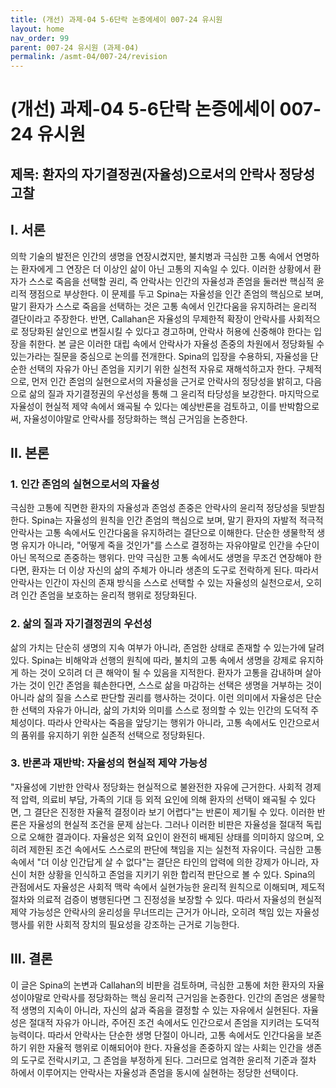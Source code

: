 ```yaml
---
title: (개선) 과제-04 5-6단락 논증에세이 007-24 유시원
layout: home
nav_order: 99
parent: 007-24 유시원 (과제-04)
permalink: /asmt-04/007-24/revision
---
```


# (개선) 과제-04 5-6단락 논증에세이 007-24 유시원 

## 제목: 환자의 자기결정권(자율성)으로서의 안락사 정당성 고찰 

## I. 서론

의학 기술의 발전은 인간의 생명을 연장시켰지만, 불치병과 극심한 고통 속에서 연명하는 환자에게 그 연장은 더 이상인 삶이 아닌 고통의 지속일 수 있다. 이러한 상황에서 환자가 스스로 죽음을 선택할 권리, 즉 안락사는 인간의 자율성과 존엄을 둘러싼 핵심적 윤리적 쟁점으로 부상한다. 이 문제를 두고 Spina는 자율성을 인간 존엄의 핵심으로 보며, 말기 환자가 스스로 죽음을 선택하는 것은 고통 속에서 인간다움을 유지하려는 윤리적 결단이라고 주장한다. 반면, Callahan은 자율성의 무제한적 확장이 안락사를 사회적으로 정당화된 살인으로 변질시킬 수 있다고 경고하며, 안락사 허용에 신중해야 한다는 입장을 취한다. 본 글은 이러한 대립 속에서  안락사가 자율성 존중의 차원에서 정당화될 수 있는가라는 질문을 중심으로 논의를 전개한다. Spina의 입장을 수용하되, 자율성을 단순한 선택의 자유가 아닌 존엄을 지키기 위한 실천적 자유로 재해석하고자 한다. 구체적으로, 먼저 인간 존엄의 실현으로서의 자율성을 근거로 안락사의 정당성을 밝히고, 다음으로 삶의 질과 자기결정권의 우선성을 통해 그 윤리적 타당성을 보강한다. 마지막으로 자율성이 현실적 제약 속에서 왜곡될 수 있다는 예상반론을 검토하고, 이를 반박함으로써, 자율성이야말로 안락사를 정당화하는 핵심 근거임을 논증한다. 

## II. 본론

### 1. 인간 존엄의 실현으로서의 자율성 

극심한 고통에 직면한 환자의 자율성과 존엄성 존중은 안락사의 윤리적 정당성을 뒷받침한다. Spina는 자율성의 원칙을 인간 존엄의 핵심으로 보며, 말기 환자의 자발적 적극적 안락사는 고통 속에서도 인간다움을 유지하려는 결단으로 이해한다. 단순한 생물학적 생명 유지가 아니라, "어떻게 죽을 것인가"를 스스로 결정하는 자유야말로 인간을 수단이 아닌 목적으로 존중하는 행위다. 만약 극심한 고통 속에서도 생명을 무조건 연장해야 한다면, 환자는 더 이상 자신의 삶의 주체가 아니라 생존의 도구로 전락하게 된다. 따라서 안락사는 인간이 자신의 존재 방식을 스스로 선택할 수 있는 자율성의 실천으로서, 오히려 인간 존엄을 보호하는 윤리적 행위로 정당화된다. 

### 2. 삶의 질과 자기결정권의 우선성 

삶의 가치는 단순히 생명의 지속 여부가 아니라, 존엄한 상태로 존재할 수 있는가에 달려있다. Spina는 비해악과 선행의 원칙에 따라, 불치의 고통 속에서 생명을 강제로 유지하게 하는 것이 오히려 더 큰 해악이 될 수 있음을 지적한다. 환자가 고통을 감내하며 살아가는 것이 인간 존엄을 훼손한다면, 스스로 삶을 마감하는 선택은 생명을 거부하는 것이 아니라 삶의 질을 스스로 판단할 권리를 행사하는 것이다. 이런 의미에서 자율성은 단순한 선택의 자유가 아니라, 삶의 가치와 의미를 스스로 정의할 수 있는 인간의 도덕적 주체성이다. 따라사 안락사는 죽음을 앞당기는 행위가 아니라, 고통 속에서도 인간으로서의 품위를 유지하기 위한 실존적 선택으로 정당화된다. 

### 3. 반론과 재반박: 자율성의 현실적 제약 가능성 

"자율성에 기반한 안락사 정당화는 현실적으로 불완전한 자유에 근거한다. 사회적 경제적 압력, 의료비 부담, 가족의 기대 등 외적 요인에 의해 환자의 선택이 왜곡될 수 있다면, 그 결단은 진정한 자율적 결정이라 보기 어렵다"는 반론이 제기될 수 있다. 이러한 반론은 자율성의 현실적 조건을 문제 삼는다. 
그러나 이러한 비판은 자율성을 절대적 독립으로 오해한 결과이다. 자율성은 외적 요인이 완전히 배제된 상태를 의미하지 않으며, 오히려 제한된 조건 속에서도 스스로의 판단에 책임을 지는 실천적 자유이다. 극심한 고통 속에서 "더 이상 인간답게 살 수 없다"는 결단은 타인의 압력에 의한 강제가 아니라, 자신이 처한 상황을 인식하고 존엄을 지키기 위한 합리적 판단으로 볼 수 있다. Spina의 관점에서도 자율성은 사회적 맥락 속에서 실현가능한 윤리적 원칙으로 이해되며, 제도적 절차와 의료적 검증이 병행된다면 그 진정성을 보장할 수 있다. 따라서 자율성의 현실적 제약 가능성은 안락사의 윤리성을 무너뜨리는 근거가 아니라, 오히려 책임 있는 자율성 행사를 위한 사회적 장치의 필요성을 강조하는 근거로 기능한다. 

## III. 결론

이 글은 Spina의 논변과 Callahan의 비판을 검토하며, 극심한 고통에 처한 환자의 자율성이야말로 안락사를 정당화하는 핵심 윤리적 근거임을 논증한다. 인간의 존엄은 생물학적 생명의 지속이 아니라, 자신의 삶과 죽음을 결정할 수 있는 자유에서 실현된다. 자율성은 절대적 자유가 아니라, 주어진 조건 속에서도 인간으로서 존엄을 지키려는 도덕적 능력이다. 따라서 안락사는 단순한 생명 단절이 아니라, 고통 속에서도 인간다움을 보존하기 위한 자율적 행위로 이해되어야 한다. 자율성을 존중하지 않는 사회는 인간을 생존의 도구로 전락시키고, 그 존엄을 부정하게 된다. 그러므로 엄격한 윤리적 기준과 절차 하에서 이루어지는 안락사는 자율성과 존엄을 동시에 실현하는 정당한 선택이다. 